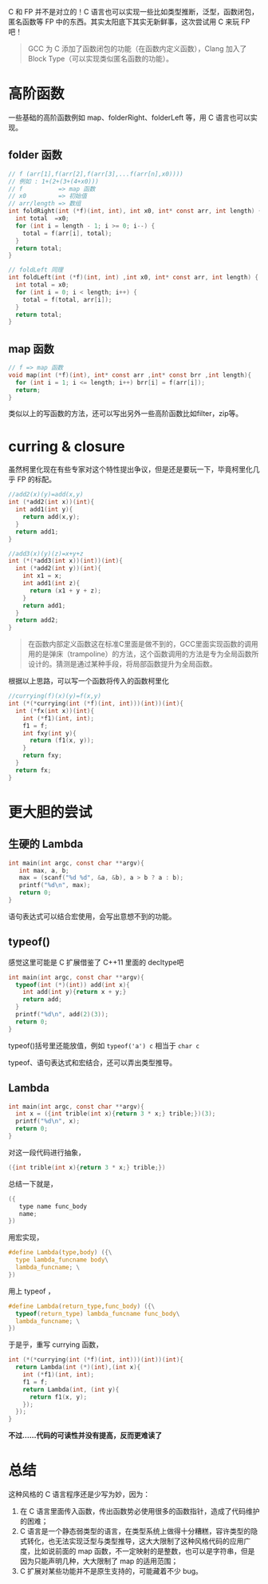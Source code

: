C 和 FP 并不是对立的！C 语言也可以实现一些比如类型推断，泛型，函数闭包，匿名函数等 FP 中的东西。其实太阳底下其实无新鲜事，这次尝试用 C 来玩 FP 吧！

> GCC 为 C 添加了函数闭包的功能（在函数内定义函数），Clang 加入了 Block Type（可以实现类似匿名函数的功能）。

# 高阶函数

一些基础的高阶函数例如 map、folderRight、folderLeft 等，用 C 语言也可以实现。

## folder 函数

```c
// f (arr[1],f(arr[2],f(arr[3],...f(arr[n],x0))))
// 例如 : 1+(2+(3+(4+x0)))
// f          => map 函数
// x0         => 初始值
// arr/length => 数组
int foldRight(int (*f)(int, int), int x0, int* const arr, int length) {
  int total  =x0;
  for (int i = length - 1; i >= 0; i--) {
    total = f(arr[i], total);
  }
  return total;
}

// foldLeft 同理
int foldLeft(int (*f)(int, int) ,int x0, int* const arr, int length) {
  int total = x0;
  for (int i = 0; i < length; i++) {
    total = f(total, arr[i]);
  }
  return total;
}
```

## map 函数

```c
// f => map 函数
void map(int (*f)(int), int* const arr ,int* const brr ,int length){
  for (int i = 1; i <= length; i++) brr[i] = f(arr[i]);
  return;
}
```

类似以上的写函数的方法，还可以写出另外一些高阶函数比如filter，zip等。

# curring & closure

虽然柯里化现在有些专家对这个特性提出争议，但是还是要玩一下，毕竟柯里化几乎 FP 的标配。

```c
//add2(x)(y)=add(x,y)
int (*add2(int x))(int){
  int add1(int y){
    return add(x,y);
  }
  return add1;
}

//add3(x)(y)(z)=x+y+z
int (*(*add3(int x))(int))(int){
  int (*add2(int y))(int){
    int x1 = x;
    int add1(int z){
      return (x1 + y + z);
    }
    return add1;
  }
  return add2;
}
```

> 在函数内部定义函数这在标准C里面是做不到的，GCC里面实现函数的调用用的是弹床（trampoline）的方法，这个函数调用的方法是专为全局函数所设计的。猜测是通过某种手段，将局部函数提升为全局函数。

根据以上思路，可以写一个函数将传入的函数柯里化
```c
//currying(f)(x)(y)=f(x,y)
int (*(*currying(int (*f)(int, int)))(int))(int){
  int (*fx(int x))(int){
    int (*f1)(int, int);
    f1 = f;
    int fxy(int y){
      return (f1(x, y));
    }
    return fxy;
  }
  return fx;
}
```

# 更大胆的尝试

## 生硬的 Lambda

```c
int main(int argc, const char **argv){
   int max, a, b;
   max = (scanf("%d %d", &a, &b), a > b ? a : b);
   printf("%d\n", max);
   return 0;
}
```

语句表达式可以结合宏使用，会写出意想不到的功能。

## typeof()
感觉这里可能是 C 扩展借鉴了 C++11 里面的 decltype吧
```c
int main(int argc, const char **argv){
  typeof(int (*)(int)) add(int x){
    int add(int y){return x + y;}
    return add;
  }  
  printf("%d\n", add(2)(3));
  return 0;
}
```

typeof()括号里还能放值，例如 `typeof('a') c` 相当于 `char c`

typeof、语句表达式和宏结合，还可以弄出类型推导。

## Lambda

```c
int main(int argc, const char **argv){
  int x = ({int trible(int x){return 3 * x;} trible;})(3);
  printf("%d\n", x);
  return 0;
}
```

对这一段代码进行抽象，

```c
({int trible(int x){return 3 * x;} trible;})
```

总结一下就是，

```c
({ 
   type name func_body
   name;
})
```

用宏实现，

```c
#define Lambda(type,body) ({\
  type lambda_funcname body\
  lambda_funcname; \
})
```

用上 typeof ，
```c
#define Lambda(return_type,func_body) ({\
  typeof(return_type) lambda_funcname func_body\
  lambda_funcname; \
})
```

于是乎，重写 currying 函数，
```c
int (*(*currying(int (*f)(int, int)))(int))(int){
  return Lambda(int (*)(int),(int x){
    int (*f1)(int, int);
    f1 = f;
    return Lambda(int, (int y){
      return f1(x, y);
    });
  });
}
```

__不过……代码的可读性并没有提高，反而更难读了__
# 总结

这种风格的 C 语言程序还是少写为妙，因为：
1. 在 C 语言里面传入函数，传出函数势必使用很多的函数指针，造成了代码维护的困难；
2. C 语言是一个静态弱类型的语言，在类型系统上做得十分糟糕，容许类型的隐式转化，也无法实现泛型与类型推导，这大大限制了这种风格代码的应用广度，比如说前面的 map 函数，不一定映射的是整数，也可以是字符串，但是因为只能声明几种，大大限制了 map 的适用范围；
3. C 扩展对某些功能并不是原生支持的，可能藏着不少 bug。

